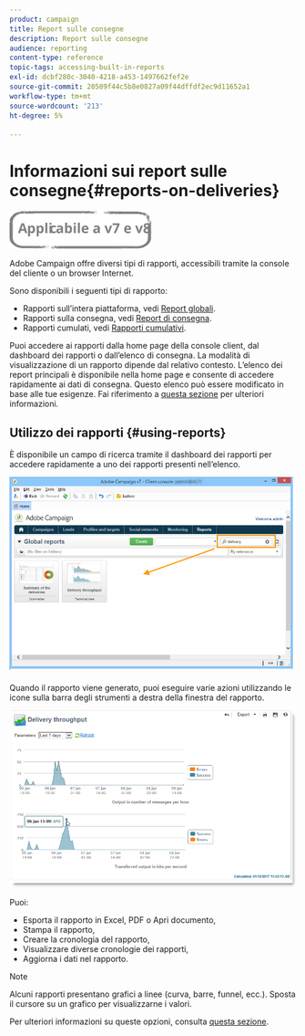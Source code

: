 ```yaml
---
product: campaign
title: Report sulle consegne
description: Report sulle consegne
audience: reporting
content-type: reference
topic-tags: accessing-built-in-reports
exl-id: dcbf280c-3040-4218-a453-1497662fef2e
source-git-commit: 20509f44c5b8e0827a09f44dffdf2ec9d11652a1
workflow-type: tm+mt
source-wordcount: '213'
ht-degree: 5%

---
```


# Informazioni sui report sulle consegne{#reports-on-deliveries}

![](../../assets/common.svg)

Adobe Campaign offre diversi tipi di rapporti, accessibili tramite la console del cliente o un browser Internet.

Sono disponibili i seguenti tipi di rapporto:

* Rapporti sull’intera piattaforma, vedi [Report globali](../../reporting/using/global-reports.md).
* Rapporti sulla consegna, vedi [Report di consegna](../../reporting/using/delivery-reports.md).
* Rapporti cumulati, vedi [Rapporti cumulativi](../../reporting/using/cumulative-reports.md).

Puoi accedere ai rapporti dalla home page della console client, dal dashboard dei rapporti o dall’elenco di consegna. La modalità di visualizzazione di un rapporto dipende dal relativo contesto. L’elenco dei report principali è disponibile nella home page e consente di accedere rapidamente ai dati di consegna. Questo elenco può essere modificato in base alle tue esigenze. Fai riferimento a [questa sezione](../../reporting/using/about-reports-creation-in-campaign.md) per ulteriori informazioni.

## Utilizzo dei rapporti {#using-reports}

È disponibile un campo di ricerca tramite il dashboard dei rapporti per accedere rapidamente a uno dei rapporti presenti nell’elenco.

![](assets/s_ncs_user_report_searchfield.png)

Quando il rapporto viene generato, puoi eseguire varie azioni utilizzando le icone sulla barra degli strumenti a destra della finestra del rapporto.

![](assets/s_ncs_user_report_toolbar.png)

Puoi:

* Esporta il rapporto in Excel, PDF o Apri documento,
* Stampa il rapporto,
* Creare la cronologia del rapporto,
* Visualizzare diverse cronologie dei rapporti,
* Aggiorna i dati nel rapporto.

>[!NOTE]
>
>Alcuni rapporti presentano grafici a linee (curva, barre, funnel, ecc.). Sposta il cursore su un grafico per visualizzarne i valori.

Per ulteriori informazioni su queste opzioni, consulta [questa sezione](../../reporting/using/about-adobe-campaign-reporting-tools.md).
